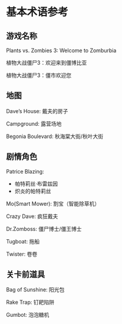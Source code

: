 # 基本术语参考

## 游戏名称

Plants vs. Zombies 3: Welcome to Zomburbia

植物大战僵尸3：欢迎来到僵博比亚

植物大战僵尸3：僵市欢迎您

## 地图

Dave’s House: 戴夫的房子

Campground: 露营场地

Begonia Boulevard: 秋海棠大街/秋叶大街

## 剧情角色

Patrice Blazing: 
- 帕特莉丝·布雷兹因
- 炽炎的帕特莉丝

Mo(Smart Mower): 割宝（智能除草机）
  
Crazy Dave: 疯狂戴夫

Dr.Zomboss: 僵尸博士/僵王博士

Tugboat: 拖船

Twister: 卷卷

## 关卡前道具

Bag of Sunshine: 阳光包

Rake Trap: 钉耙陷阱

Gumbot: 泡泡糖机




